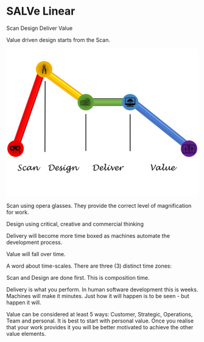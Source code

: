 # SALVe Linear

Scan Design Deliver Value

Value driven design starts from the Scan. 

![alt text](./assets/sddv-pretty.png "SDDV Linear")

Scan using opera glasses. They provide the correct level of magnification for work.

Design using critical, creative and commercial thinking

Delivery will become more time boxed as machines automate the development process.

Value will fall over time.

A word about time-scales. There are three (3) distinct time zones:

Scan and Design are done first. This is composition time.

Delivery is what you perform. In human software development this is weeks. Machines will make it minutes. Just how it will happen is to be seen - but happen it will.

Value can be considered at least 5 ways: Customer, Strategic, Operations, Team and personal. It is best to start with personal value. Once you realise that your work provides it you will be better motivated to achieve the other value elements.

